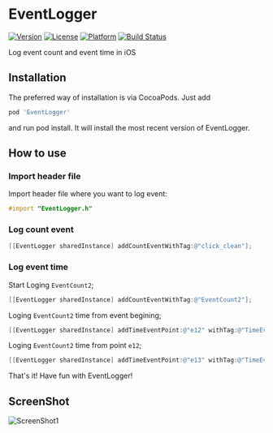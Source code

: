 EventLogger
===========
[![Version](https://img.shields.io/cocoapods/v/EventLogger.svg?style=flat)](http://cocoapods.org/pods/SuperID)
[![License](https://img.shields.io/cocoapods/l/EventLogger.svg?style=flat)](http://cocoapods.org/pods/SuperID)
[![Platform](https://img.shields.io/cocoapods/p/EventLogger.svg?style=flat)](http://cocoapods.org/pods/SuperID)
[![Build Status](https://travis-ci.org/yourtion/EventLogger.svg)](https://travis-ci.org/yourtion/EventLogger)

Log event count and event time in iOS

## Installation

The preferred way of installation is via CocoaPods. Just add

```ruby
pod 'EventLogger'
```

and run pod install. It will install the most recent version of EventLogger.

## How to use

### Import header file

Import header file where you want to log event:

```objective-c
#import "EventLogger.h"
```

### Log count event

```objective-c
[[EventLogger sharedInstance] addCountEventWithTag:@"click_clean"];
```

### Log event time

Start Loging `EventCount2`;

```objective-c
[[EventLogger sharedInstance] addCountEventWithTag:@"EventCount2"];
```

Loging `EventCount2` time from event begining;

```objective-c
[[EventLogger sharedInstance] addTimeEventPoint:@"e12" withTag:@"TimeEven1" andInfo:nil timeFromPoint:@nil];
```

Loging `EventCount2` time from point `e12`;

```objective-c
[[EventLogger sharedInstance] addTimeEventPoint:@"e13" withTag:@"TimeEven1" andInfo:nil timeFromPoint:@"e12"];
```

That's it! Have fun with EventLogger!


## ScreenShot

![ScreenShot1](ScreenShot/ScreenShot1.JPG)
